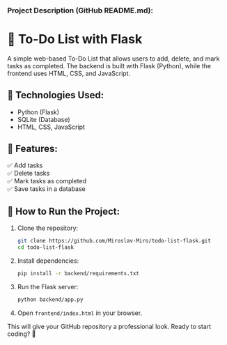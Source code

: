 ### **Project Description (GitHub README.md):**  
# 📌 To-Do List with Flask  

A simple web-based To-Do List that allows users to add, delete, and mark tasks as completed. The backend is built with Flask (Python), while the frontend uses HTML, CSS, and JavaScript.  

## 🔹 **Technologies Used:**  
- Python (Flask)  
- SQLite (Database)  
- HTML, CSS, JavaScript  

## 🔹 **Features:**  
✅ Add tasks  
✅ Delete tasks  
✅ Mark tasks as completed  
✅ Save tasks in a database  

## 🚀 **How to Run the Project:**  
1. Clone the repository:  
   ```sh
   git clone https://github.com/Miroslav-Miro/todo-list-flask.git
   cd todo-list-flask
   ```
2. Install dependencies:  
   ```sh
   pip install -r backend/requirements.txt
   ```
3. Run the Flask server:  
   ```sh
   python backend/app.py
   ```
4. Open `frontend/index.html` in your browser.  

This will give your GitHub repository a professional look. Ready to start coding? 🚀